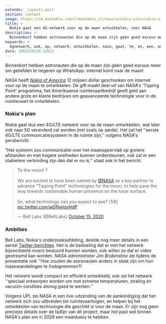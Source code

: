 ```yaml
--- 
extends: _layouts.post 
section: content 
image: https://sm.mashable.com/t/mashable_nl/news/n/nokia-wins/nokia-wins-nasa-contract-to-put-a-4g-network-on-the-moon-yes_z3yw.1200.jpg 
title: > 
  Nokia gaat een 4G-netwerk voor op de maan ontwikkelen, voor NASA 
description: > 
  Binnenkort hebben astronauten die op de maan zijn géén goed excuus meer om geliefden te negeren op WhatsApp: internet komt naar de maan!NASA heeft Nokia of America 12 miljoen dollar geschonken om internet voor op de maan te ontwikkelen.Nokia's planNokia gaat dus een 4G/LTE netwerk voor op de maan ontwikkelen, wat later ook naar 5G veranderd zal worden (net zoals op aarde).NASA administrator Jim Bridenstine zei tijdens de presentatie ook ''Hoe zouden de astronauten anders in staat zijn om hun maanwandelingen te Instagrammen?!Volgens UPI, zei NASA in een live-uitzending van de aankondiging dat het netwerk zich zou uitbreiden tot ruimtevaartuigen, en helpen bij het ontwikkelen van technologie die geschikt is voor de maan. 
keywords: > 
  4gnetwerk, ook, op, netwerk, ontwikkelen, nasa, gaat, te, en, een, om, maan, er, nokia, voor, zijn, het 
date: 1603239139.12822 
--- 
```

<div><p>Binnenkort hebben astronauten die op de maan zijn g&#233;&#233;n goed excuus meer om geliefden te negeren op WhatsApp: internet komt naar de maan!</p>

<p><i>NASA</i> heeft <i><a href="http://www.nasa.gov/directorates/spacetech/solicitations/tipping_points/2020_selections" rel="noopener" target="_blank">Nokia of America</a> </i>12 miljoen dollar geschonken om internet voor op de maan te ontwikkelen. De gift maakt deel uit van NASA's 'Tipping Point' programma, het Amerikaanse ruimtevaartbedrijf geeft geld aan andere grote en kleine bedrijven om geavanceerde technologie voor in de ruimtevaart te ontwikkelen.</p>

<h3>Nokia's plan</h3>
<p>Nokia gaat dus een 4G/LTE netwerk voor op de maan ontwikkelen, wat later ook naar 5G veranderd zal worden (net zoals op aarde). Het zal het ''eerste 4G/LTE communicatiesysteem in de ruimte zijn,'' volgens NASA's persbericht.</p>

<p>"Het systeem zou communicatie over het maanoppervlak op grotere afstanden en met hogere snelheden kunnen ondersteunen, ook zal er een stabielere verbinding zijn dan dat er nu is,'' staat ook in het bericht.</p>

<blockquote class="twitter-tweet">
<p dir="ltr" lang="en">To the moon! ?<br>
<br>
We are excited to have been named by <a href="https://twitter.com/NASA?ref_src=twsrc%5Etfw" target="_blank">@NASA</a> as a key partner to advance &#8220;Tipping Point&#8221; technologies for the moon, to help pave the way towards sustainable human presence on the lunar surface.<br>
<br>
So, what technology can you expect to see? (1/6) <a href="https://t.co/wDNwloyHdP" target="_blank">pic.twitter.com/wDNwloyHdP</a></p>

<p>&#8212; Bell Labs (@BellLabs) <a href="https://twitter.com/BellLabs/status/1316780501710102528?ref_src=twsrc%5Etfw" target="_blank">October 15, 2020</a></p>
</blockquote>
<p> </p>

<p> </p>

<p> </p>

<p> </p>

<p> </p>

<p> </p>

<p> </p>

<p> </p>

<h3>Ambities</h3>
<p>Bell Labs, Nokia's onderzoeksafdeling, deelde nog meer details in een aantal <a href="http://twitter.com/BellLabs/status/1316780501710102528" rel="noopener" target="_blank">Twitter-berichten</a>. Het is de bedoeling dat er met het netwerk bijvoorbeeld <i>rovers </i>bestuurd kunnen worden, ook willen ze dat er video gestreamd kan worden. <i>NASA administrator Jim Bridenstine</i> zei tijdens de presentatie ook ''Hoe zouden de astronauten anders in staat zijn om hun maanwandelingen te <i>Instagrammen</i>?!</p>

<p>Het netwerk wordt compact en effici&#235;nt ontwikkeld, ook zal het netwerk ''speciaal ontworpen worden om met extreme temperaturen, straling en vacu&#252;m-condities alsnog goed te werken.''</p>

<p>Volgens UPI, zei NASA in een live-uitzending van de aankondiging dat het netwerk zich zou uitbreiden tot ruimtevaartuigen, en helpen bij het ontwikkelen van technologie die geschikt is voor de maan. Er zijn nog geen precieze details over de tijdlijn van dit project, maar het past wel binnen NASA's plan om in 2028 een maanbasis te hebben.</p>
  
  </div>